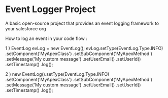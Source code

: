 # Event Logger Project

A basic open-source project that provides an event logging framework to your salesforce org

How to log an event in your code flow :

1 ) EventLog evLog = new EventLog();
    evLog.setType(EventLog.Type.INFO)
         .setComponent('MyApexClass')
         .setSubComponent('MyApexMethod')
         .setMessage('My custom message')
         .setUserEmail()
         .setUserId()
         .setTimestamp()
         .log();

2 ) new EventLog().setType(EventLog.Type.INFO)
                  .setComponent('MyApexClass')
                  .setSubComponent('MyApexMethod')
                  .setMessage('My custom message')
                  .setUserEmail()
                  .setUserId()
                  .setTimestamp()
                  .log();
